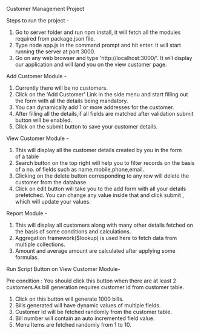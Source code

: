 Customer Management Project

 Steps to run the project -

 1. Go to server folder and run npm install, it will fetch all the 
    modules required from package.json file.
 2. Type node app.js in the command prompt and hit enter.
    It will start running the server at port 3000.
 2. Go on any web browser and type 'http://localhost:3000/'.
 	It will display our application and will land you on the view customer page.

 Add Customer Module -

 1. Currently there will be no customers.
 2. Click on the 'Add Customer' Link in the side menu and start filling 
    out the form with all the details being mandatory.
 3. You can dynamically add 1 or more addresses for the customer.
 4. After filling all the details,if all fields are matched after 
    validation submit button will be enabled.
 5. Click on the submit button to save your customer details.

 View Customer Module -

 1. This will display all the customer details created by you in the form  
    of a table
 2. Search button on the top right will help you to filter records on the 
    basis of a no. of fields such as name,mobile,phone,email.
 3. Clicking on the delete button corresponding to any row will delete the 
    customer from the database.
 4. Click on edit button will take you to the add form with all your 
    details prefetched. You can change any value inside that and click submit , which will update your values.

 Report Module -

 1. This will display all customers along with many other details fetched 
    on the basis of some conditions and calculations.
 2. Aggregation framework($lookup) is used here to fetch data from 
    multiple collections.
 3. Amount and average amount are calculated after applying some formulas.

 Run Script Button on View Customer Module-

 Pre condition : You should click this button when there are at least 2  				 customers.As bill generation requires customer id from 			    customer table.

 1. Click on this button will generate 1000 bills.
 2. Bills generated will have dynamic values of multiple fields.
 3. Customer Id will be fetched randomly from the customer table.
 4. Bill number will contain an auto incremented field value.
 5. Menu Items are fetched randomly from 1 to 10.
